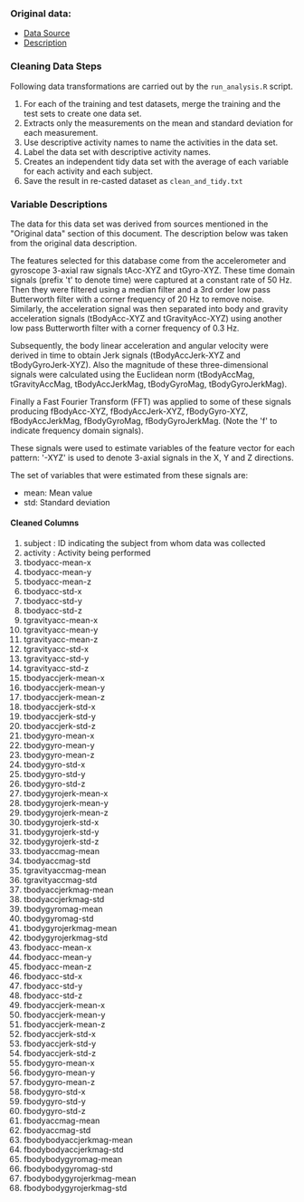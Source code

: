 ### Original data:

- [Data Source](https://d396qusza40orc.cloudfront.net/getdata%2Fprojectfiles%2FUCI%20HAR%20Dataset.zip) 
- [Description](http://archive.ics.uci.edu/ml/datasets/Human+Activity+Recognition+Using+Smartphones)


### Cleaning Data Steps

Following data transformations are carried out by the `run_analysis.R` script.

1. For each of the training and test datasets, merge the training and the test sets to create one data set.
2. Extracts only the measurements on the mean and standard deviation for each measurement.
3. Use descriptive activity names to name the activities in the data set.
4. Label the data set with descriptive activity names.
5. Creates an independent tidy data set with the average of each variable for each activity and each subject.
6. Save the result in re-casted dataset as `clean_and_tidy.txt`

### Variable Descriptions

The data for this data set was derived from sources mentioned in the "Original data" section of this document. The description below was taken from the original data description.

The features selected for this database come from the accelerometer and gyroscope 3-axial raw signals tAcc-XYZ and tGyro-XYZ. These time domain signals (prefix 't' to denote time) were captured at a constant rate of 50 Hz. Then they were filtered using a median filter and a 3rd order low pass Butterworth filter with a corner frequency of 20 Hz to remove noise. Similarly, the acceleration signal was then separated into body and gravity acceleration signals (tBodyAcc-XYZ and tGravityAcc-XYZ) using another low pass Butterworth filter with a corner frequency of 0.3 Hz.

Subsequently, the body linear acceleration and angular velocity were derived in time to obtain Jerk signals (tBodyAccJerk-XYZ and tBodyGyroJerk-XYZ). Also the magnitude of these three-dimensional signals were calculated using the Euclidean norm (tBodyAccMag, tGravityAccMag, tBodyAccJerkMag, tBodyGyroMag, tBodyGyroJerkMag).

Finally a Fast Fourier Transform (FFT) was applied to some of these signals producing fBodyAcc-XYZ, fBodyAccJerk-XYZ, fBodyGyro-XYZ, fBodyAccJerkMag, fBodyGyroMag, fBodyGyroJerkMag. (Note the 'f' to indicate frequency domain signals).

These signals were used to estimate variables of the feature vector for each pattern: '-XYZ' is used to denote 3-axial signals in the X, Y and Z directions.

The set of variables that were estimated from these signals are:
- mean: Mean value
- std: Standard deviation

#### Cleaned Columns

1.	subject 	: ID indicating the subject from whom data was collected
2.	activity 	: Activity being performed
3.	tbodyacc-mean-x	
4.	tbodyacc-mean-y	
5.	tbodyacc-mean-z	
6.	tbodyacc-std-x	
7.	tbodyacc-std-y	
8.	tbodyacc-std-z	
9.	tgravityacc-mean-x	
10.	tgravityacc-mean-y	
11.	tgravityacc-mean-z	
12.	tgravityacc-std-x	
13.	tgravityacc-std-y	
14.	tgravityacc-std-z	
15.	tbodyaccjerk-mean-x	
16.	tbodyaccjerk-mean-y	
17.	tbodyaccjerk-mean-z	
18.	tbodyaccjerk-std-x	
19.	tbodyaccjerk-std-y	
20.	tbodyaccjerk-std-z	
21.	tbodygyro-mean-x	
22.	tbodygyro-mean-y	
23.	tbodygyro-mean-z	
24.	tbodygyro-std-x	
25.	tbodygyro-std-y	
26.	tbodygyro-std-z	
27.	tbodygyrojerk-mean-x	
28.	tbodygyrojerk-mean-y	
29.	tbodygyrojerk-mean-z	
30.	tbodygyrojerk-std-x	
31.	tbodygyrojerk-std-y	
32.	tbodygyrojerk-std-z	
33.	tbodyaccmag-mean 	
34.	tbodyaccmag-std	
35.	tgravityaccmag-mean 	
36.	tgravityaccmag-std 	
37.	tbodyaccjerkmag-mean 	
38.	tbodyaccjerkmag-std 	
39.	tbodygyromag-mean 	
40.	tbodygyromag-std 	
41.	tbodygyrojerkmag-mean 	
42.	tbodygyrojerkmag-std 	
43.	fbodyacc-mean-x 	
44.	fbodyacc-mean-y 	
45.	fbodyacc-mean-z 	
46.	fbodyacc-std-x 	
47.	fbodyacc-std-y 	
48.	fbodyacc-std-z 	
49.	fbodyaccjerk-mean-x 	
50.	fbodyaccjerk-mean-y 	
51.	fbodyaccjerk-mean-z 	
52.	fbodyaccjerk-std-x 	
53.	fbodyaccjerk-std-y 	
54.	fbodyaccjerk-std-z 	
55.	fbodygyro-mean-x 	
56.	fbodygyro-mean-y	
57.	fbodygyro-mean-z	
58.	fbodygyro-std-x 	
59.	fbodygyro-std-y	
60.	fbodygyro-std-z	
61.	fbodyaccmag-mean	
62.	fbodyaccmag-std	
63.	fbodybodyaccjerkmag-mean	
64.	fbodybodyaccjerkmag-std	
65.	fbodybodygyromag-mean	
66.	fbodybodygyromag-std	
67.	fbodybodygyrojerkmag-mean	
68.	fbodybodygyrojerkmag-std	
